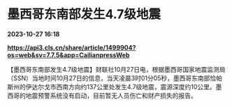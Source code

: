 # 墨西哥东南部发生4.7级地震

**2023-10-27 16:18**

**https://api3.cls.cn/share/article/1499904?os=web&sv=7.7.5&app=CailianpressWeb**

【墨西哥东南部发生4.7级地震】财联社10月27日电，根据墨西哥国家地震监测局（SSN）当地时间10月27日的信息，当天凌晨3时01分05秒，墨西哥东南部恰帕斯州的伊达尔戈市西南方向约137公里处发生4.7级地震，震源深度约10公里。墨西哥的地震预警系统没有启动，目前暂无人员伤亡和财产损失的报告。